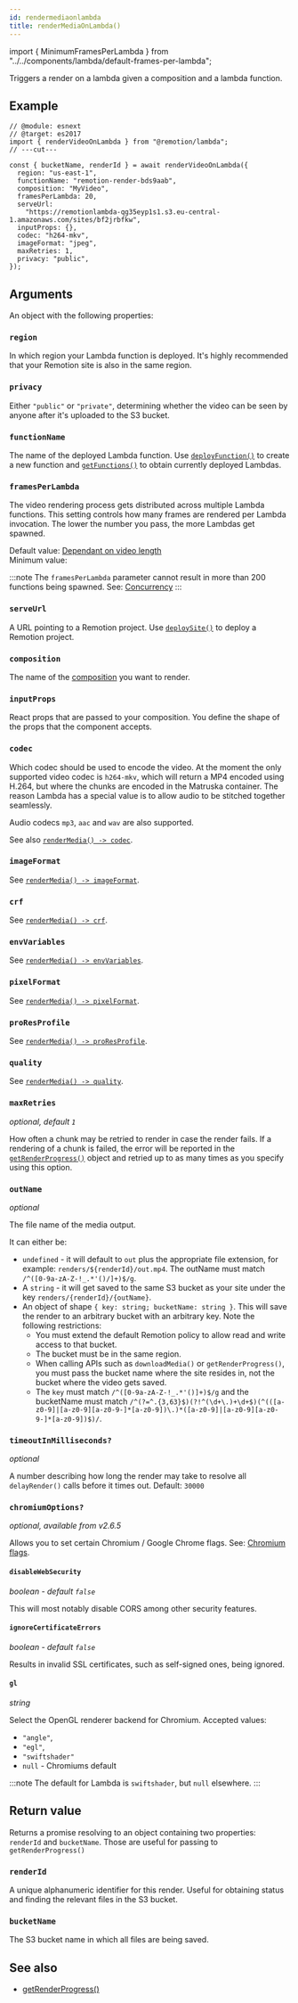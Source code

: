 ```yaml
---
id: rendermediaonlambda
title: renderMediaOnLambda()
---
```


import { MinimumFramesPerLambda } from "../../components/lambda/default-frames-per-lambda";

Triggers a render on a lambda given a composition and a lambda function.

## Example

```tsx twoslash
// @module: esnext
// @target: es2017
import { renderVideoOnLambda } from "@remotion/lambda";
// ---cut---

const { bucketName, renderId } = await renderVideoOnLambda({
  region: "us-east-1",
  functionName: "remotion-render-bds9aab",
  composition: "MyVideo",
  framesPerLambda: 20,
  serveUrl:
    "https://remotionlambda-qg35eyp1s1.s3.eu-central-1.amazonaws.com/sites/bf2jrbfkw",
  inputProps: {},
  codec: "h264-mkv",
  imageFormat: "jpeg",
  maxRetries: 1,
  privacy: "public",
});
```

## Arguments

An object with the following properties:

### `region`

In which region your Lambda function is deployed. It's highly recommended that your Remotion site is also in the same region.

### `privacy`

Either `"public"` or `"private"`, determining whether the video can be seen by anyone after it's uploaded to the S3 bucket.

### `functionName`

The name of the deployed Lambda function.
Use [`deployFunction()`](/docs/lambda/deployfunction) to create a new function and [`getFunctions()`](/docs/lambda/getfunctions) to obtain currently deployed Lambdas.

### `framesPerLambda`

The video rendering process gets distributed across multiple Lambda functions. This setting controls how many frames are rendered per Lambda invocation. The lower the number you pass, the more Lambdas get spawned.

Default value: [Dependant on video length](/docs/lambda/concurrency)  
Minimum value: <MinimumFramesPerLambda />

:::note
The `framesPerLambda` parameter cannot result in more than 200 functions being spawned. See: [Concurrency](/docs/lambda/concurrency)
:::

### `serveUrl`

A URL pointing to a Remotion project. Use [`deploySite()`](/docs/lambda/deploysite) to deploy a Remotion project.

### `composition`

The name of the [composition](/docs/composition) you want to render.

### `inputProps`

React props that are passed to your composition. You define the shape of the props that the component accepts.

### `codec`

Which codec should be used to encode the video. At the moment the only supported video codec is `h264-mkv`, which will return a MP4 encoded using H.264, but where the chunks are encoded in the Matruska container. The reason Lambda has a special value is to allow audio to be stitched together seamlessly.

Audio codecs `mp3`, `aac` and `wav` are also supported.

See also [`renderMedia() -> codec`](/docs/renderer/render-media#codec).

### `imageFormat`

See [`renderMedia() -> imageFormat`](/docs/renderer/render-media#imageformat).

### `crf`

See [`renderMedia() -> crf`](/docs/renderer/render-media#crf).

### `envVariables`

See [`renderMedia() -> envVariables`](/docs/renderer/render-media#envvariables).

### `pixelFormat`

See [`renderMedia() -> pixelFormat`](/docs/renderer/render-media#pixelformat).

### `proResProfile`

See [`renderMedia() -> proResProfile`](/docs/renderer/render-media#proresprofile).

### `quality`

See [`renderMedia() -> quality`](/docs/renderer/render-media#quality).

### `maxRetries`

_optional, default `1`_

How often a chunk may be retried to render in case the render fails.
If a rendering of a chunk is failed, the error will be reported in the [`getRenderProgress()`](/docs/lambda/getrenderprogress) object and retried up to as many times as you specify using this option.

### `outName`

_optional_

The file name of the media output.

It can either be:

- `undefined` - it will default to `out` plus the appropriate file extension, for example: `renders/${renderId}/out.mp4`. The outName must match `/^([0-9a-zA-Z-!_.*'()/]+)$/g`.
- A `string` - it will get saved to the same S3 bucket as your site under the key `renders/{renderId}/{outName}`.
- An object of shape `{ key: string; bucketName: string }`. This will save the render to an arbitrary bucket with an arbitrary key. Note the following restrictions:
  - You must extend the default Remotion policy to allow read and write access to that bucket.
  - The bucket must be in the same region.
  - When calling APIs such as `downloadMedia()` or `getRenderProgress()`, you must pass the bucket name where the site resides in, not the bucket where the video gets saved.
  - The `key` must match `/^([0-9a-zA-Z-!_.*'()]+)$/g` and the bucketName must match `/^(?=^.{3,63}$)(?!^(\d+\.)+\d+$)(^(([a-z0-9]|[a-z0-9][a-z0-9-]*[a-z0-9])\.)*([a-z0-9]|[a-z0-9][a-z0-9-]*[a-z0-9])$)/`.

### `timeoutInMilliseconds?`

_optional_

A number describing how long the render may take to resolve all `delayRender()` calls before it times out. Default: `30000`

### `chromiumOptions?`

_optional, available from v2.6.5_

Allows you to set certain Chromium / Google Chrome flags. See: [Chromium flags](/docs/chromium-flags).

#### `disableWebSecurity`

_boolean - default `false`_

This will most notably disable CORS among other security features.

#### `ignoreCertificateErrors`

_boolean - default `false`_

Results in invalid SSL certificates, such as self-signed ones, being ignored.

#### `gl`

_string_

Select the OpenGL renderer backend for Chromium.
Accepted values:

- `"angle"`,
- `"egl"`,
- `"swiftshader"`
- `null` - Chromiums default

:::note
The default for Lambda is `swiftshader`, but `null` elsewhere.
:::

## Return value

Returns a promise resolving to an object containing two properties: `renderId` and `bucketName`. Those are useful for passing to `getRenderProgress()`

### `renderId`

A unique alphanumeric identifier for this render. Useful for obtaining status and finding the relevant files in the S3 bucket.

### `bucketName`

The S3 bucket name in which all files are being saved.

## See also

- [getRenderProgress()](/docs/lambda/getrenderprogress)
